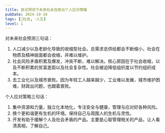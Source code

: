 ```yaml
---
title: 尝试预测下未来社会及提出个人应对策略
pubDate: 2024-10-10
tags: [👫社会, 💧人生]
level: 1
---
```


对未来社会预测三句话：

1. 人口减少以及老龄化导致的收缩型社会。总需求总供给都会不断缩小，社会在物质及精神层面都会收缩，并难以维护。
2. 社会风险矛盾积累及爆发，冲突不断，难以解决。核心原因在于社会收缩，以及不断积累的贫富差距以及社会复杂性。社会被迫降低组织度以节约组织成本。
3. 去工业化以及城市衰败。因为年轻工人越来越少，工业难以发展，城市维护困难，财政出问题，也跟着衰败。

个人应对策略三句话：

1. 集中资源和力量，独立化本地化，专注安全与健康，管理与应对好各种风险。
2. 换个更和谐更有生机的环境。保持自己与周围人的生机与灵性。
3. 开发有助于缓解个人及社会矛盾的产品。主要是心智管理相关的产品，让人看清真相，了解自己。
